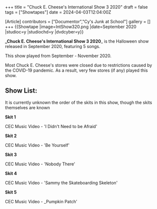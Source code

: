 +++
title = "Chuck E. Cheese's International Show 3 2020"
draft = false
tags = ["Showtapes"]
date = 2024-04-03T12:04:00Z

[Article]
contributors = ["Documentor","Cy's Junk at School"]
gallery = []
+++
{{Showtape
|image=IntShow320.png
|date=September 2020
|studioc=y
|studiochd=y
|dvdcyber=y}}

**_Chuck E. Cheese's International Show 3 2020**_  is the Halloween show released in September 2020, featuring 5 songs.

This show played from September - November 2020.

Most Chuck E. Cheese's stores were closed due to restrictions caused by the COVID-19 pandemic. As a result, very few stores (if any) played this show.

## Show List: ##
It is currently unknown the order of the skits in this show, though the skits themselves are known

**Skit 1**

CEC Music Video - 'I Didn't Need to be Afraid'

**Skit 2**

CEC Music Video - 'Be Yourself'

**Skit 3**

CEC Music Video - 'Nobody There'

**Skit 4**

CEC Music Video - 'Sammy the Skateboarding Skeleton'

**Skit 5** 

CEC Music Video - _Pumpkin Patch'